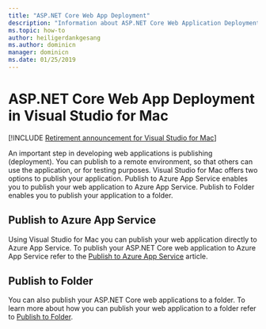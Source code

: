 ```yaml
---
title: "ASP.NET Core Web App Deployment"
description: "Information about ASP.NET Core Web Application Deployment in Visual Studio for Mac."
ms.topic: how-to
author: heiligerdankgesang 
ms.author: dominicn
manager: dominicn
ms.date: 01/25/2019
---
```

# ASP.NET Core Web App Deployment in Visual Studio for Mac

 [!INCLUDE [Retirement announcement for Visual Studio for Mac](includes/vsmac-retirement.md)]

An important step in developing web applications is publishing (deployment). You can publish to a remote environment, so that others can use the application, or for testing purposes. Visual Studio for Mac offers two options to publish your application. Publish to Azure App Service enables you to publish your web application to Azure App Service. Publish to Folder enables you to publish your application to a folder.

## Publish to Azure App Service

Using Visual Studio for Mac you can publish your web application directly to Azure App Service. To publish your ASP.NET Core web application to Azure App Service refer to the [Publish to Azure App Service](publish-app-svc.md) article.

## Publish to Folder

You can also publish your ASP.NET Core web applications to a folder. To learn more about how you can publish your web application to a folder refer to [Publish to Folder](publish-folder.md).
